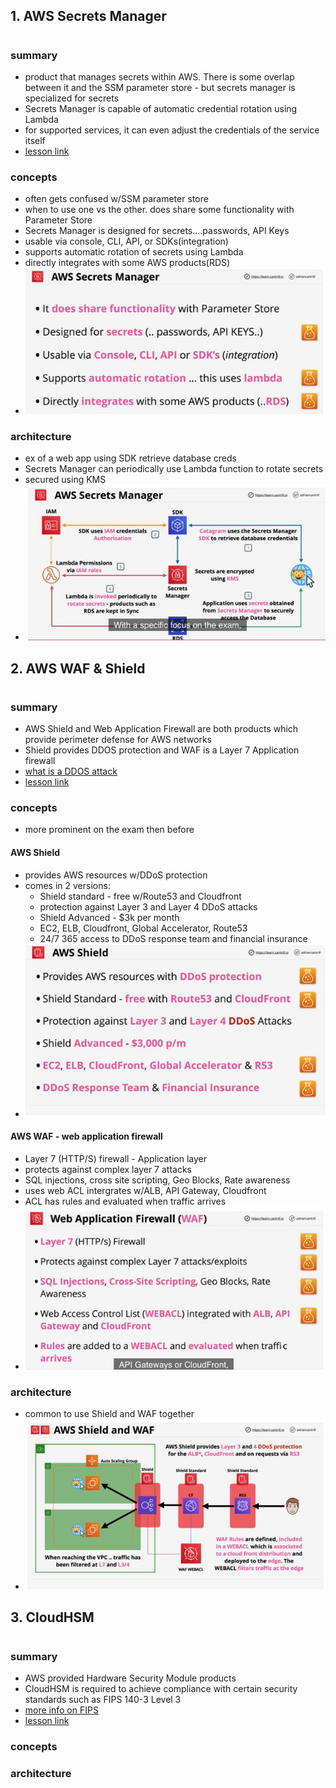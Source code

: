 ## 1. AWS Secrets Manager

#

### summary

- product that manages secrets within AWS. There is some overlap between it and the SSM parameter store - but secrets manager is specialized for secrets
- Secrets Manager is capable of automatic credential rotation using Lambda
- for supported services, it can even adjust the credentials of the service itself
- [lesson link](https://learn.cantrill.io/courses/730712/lectures/15793908)

### concepts

- often gets confused w/SSM parameter store
- when to use one vs the other. does share some functionality with Parameter Store
- Secrets Manager is designed for secrets....passwords, API Keys
- usable via console, CLI, API, or SDKs(integration)
- supports automatic rotation of secrets using Lambda
- directly integrates with some AWS products(RDS)
- ![Secrets Manager concepts](img/securitySMconcepts.png)

### architecture

- ex of a web app using SDK retrieve database creds
- Secrets Manager can periodically use Lambda function to rotate secrets
- secured using KMS
- ![Secrets Mgr arch example](img/securitySMarch.png)

## 2. AWS WAF & Shield

#

### summary

- AWS Shield and Web Application Firewall are both products which provide perimeter defense for AWS networks
- Shield provides DDOS protection and WAF is a Layer 7 Application firewall
- [what is a DDOS attack](https://www.cloudflare.com/en-au/learning/ddos/what-is-a-ddos-attack/)
- [lesson link](https://learn.cantrill.io/courses/730712/lectures/15792890)

### concepts

- more prominent on the exam then before

#### AWS Shield

- provides AWS resources w/DDoS protection
- comes in 2 versions:
  - Shield standard - free w/Route53 and Cloudfront
  - protection against Layer 3 and Layer 4 DDoS attacks
  - Shield Advanced - $3k per month
  - EC2, ELB, Cloudfront, Global Accelerator, Route53
  - 24/7 365 access to DDoS response team and financial insurance
- ![Shield concepts](img/securityShieldconcepts.png)

#### AWS WAF - web application firewall

- Layer 7 (HTTP/S) firewall - Application layer
- protects against complex layer 7 attacks
- SQL injections, cross site scripting, Geo Blocks, Rate awareness
- uses web ACL intergrates w/ALB, API Gateway, Cloudfront
- ACL has rules and evaluated when traffic arrives
- ![WAF concepts](img/securityWAFconcepts.png)

### architecture

- common to use Shield and WAF together
- ![WAF and Shield together in arch ex](img/securityShieldWAFarch.png)

## 3. CloudHSM

#

### summary

- AWS provided Hardware Security Module products
- CloudHSM is required to achieve compliance with certain security standards such as FIPS 140-3 Level 3
- [more info on FIPS](https://en.wikipedia.org/wiki/FIPS_140-2)
- [lesson link](https://learn.cantrill.io/courses/730712/lectures/15828633)

### concepts

### architecture
